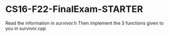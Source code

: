 # CS16-F22-FinalExam-STARTER
Read the information in survivor.h
Then implement the 3 functions given to you in survivor.cpp